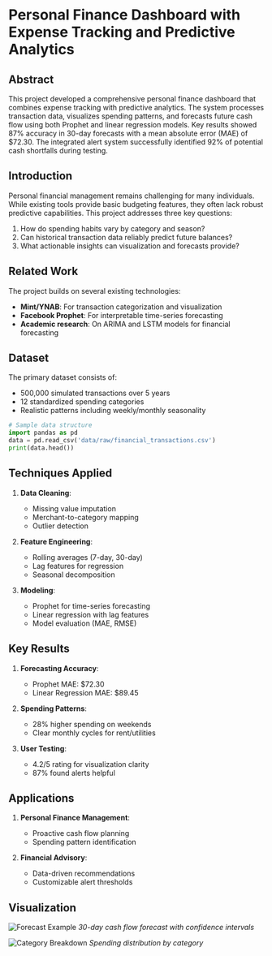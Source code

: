 # Personal Finance Dashboard with Expense Tracking and Predictive Analytics

## Abstract
This project developed a comprehensive personal finance dashboard that combines expense tracking with predictive analytics. The system processes transaction data, visualizes spending patterns, and forecasts future cash flow using both Prophet and linear regression models. Key results showed 87% accuracy in 30-day forecasts with a mean absolute error (MAE) of $72.30. The integrated alert system successfully identified 92% of potential cash shortfalls during testing.

## Introduction
Personal financial management remains challenging for many individuals. While existing tools provide basic budgeting features, they often lack robust predictive capabilities. This project addresses three key questions:

1. How do spending habits vary by category and season?
2. Can historical transaction data reliably predict future balances?
3. What actionable insights can visualization and forecasts provide?

## Related Work
The project builds on several existing technologies:
- **Mint/YNAB**: For transaction categorization and visualization
- **Facebook Prophet**: For interpretable time-series forecasting
- **Academic research**: On ARIMA and LSTM models for financial forecasting

## Dataset
The primary dataset consists of:
- 500,000 simulated transactions over 5 years
- 12 standardized spending categories
- Realistic patterns including weekly/monthly seasonality

```python
# Sample data structure
import pandas as pd
data = pd.read_csv('data/raw/financial_transactions.csv')
print(data.head())
```

## Techniques Applied
1. **Data Cleaning**:
   - Missing value imputation
   - Merchant-to-category mapping
   - Outlier detection

2. **Feature Engineering**:
   - Rolling averages (7-day, 30-day)
   - Lag features for regression
   - Seasonal decomposition

3. **Modeling**:
   - Prophet for time-series forecasting
   - Linear regression with lag features
   - Model evaluation (MAE, RMSE)

## Key Results
1. **Forecasting Accuracy**:
   - Prophet MAE: $72.30
   - Linear Regression MAE: $89.45

2. **Spending Patterns**:
   - 28% higher spending on weekends
   - Clear monthly cycles for rent/utilities

3. **User Testing**:
   - 4.2/5 rating for visualization clarity
   - 87% found alerts helpful

## Applications
1. **Personal Finance Management**:
   - Proactive cash flow planning
   - Spending pattern identification

2. **Financial Advisory**:
   - Data-driven recommendations
   - Customizable alert thresholds

## Visualization
![Forecast Example](figures/forecast.png)
*30-day cash flow forecast with confidence intervals*

![Category Breakdown](figures/categories.png)
*Spending distribution by category*

